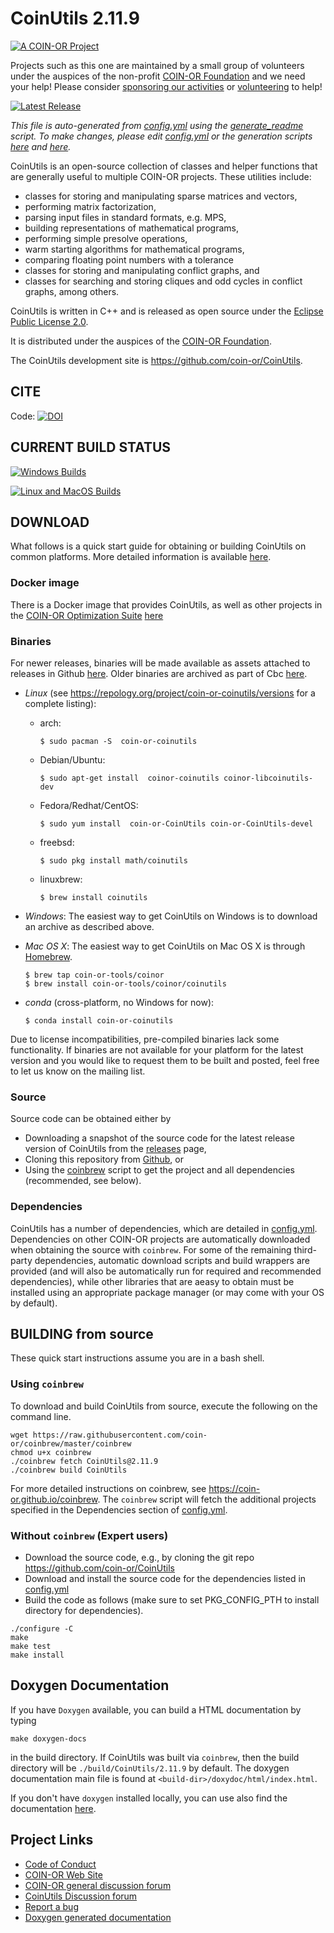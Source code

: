 # CoinUtils 2.11.9

[![A COIN-OR Project](https://coin-or.github.io/coin-or-badge.png)](https://www.coin-or.org)

Projects such as this one are maintained by a small group of volunteers under
the auspices of the non-profit [COIN-OR Foundation](https://www.coin-or.org)
and we need your help! Please consider [sponsoring our
activities](https://github.com/sponsors/coin-or) or [volunteering](mailto:volunteer@coin-or.org) to help!

[![Latest Release](https://img.shields.io/github/v/release/coin-or/CoinUtils?sort=semver)](https://github.com/coin-or/CoinUtils/releases)

_This file is auto-generated from [config.yml](.coin-or/config.yml) using the 
[generate_readme](.coin-or/generate_readme) script.
To make changes, please edit [config.yml](.coin-or/config.yml) or the generation scripts
[here](.coin-or/generate_readme) and [here](https://github.com/coin-or/coinbrew/blob/master/scripts/generate_readme)._

CoinUtils is an open-source collection of classes and helper functions
that are generally useful to multiple COIN-OR projects.
These utilities include:
 * classes for storing and manipulating sparse matrices and vectors,
 * performing matrix factorization,
 * parsing input files in standard formats, e.g. MPS,
 * building representations of mathematical programs,
 * performing simple presolve operations,
 * warm starting algorithms for mathematical programs,
 * comparing floating point numbers with a tolerance
 * classes for storing and manipulating conflict graphs, and
 * classes for searching and storing cliques and odd cycles in conflict graphs, among others.


CoinUtils is written in C++ and is released as open source under the [Eclipse Public License 2.0](http://www.opensource.org/licenses/EPL-2.0).

It is distributed under the auspices of the [COIN-OR Foundation](https://www.coin-or.org).

The CoinUtils development site is https://github.com/coin-or/CoinUtils.

## CITE

Code: [![DOI](https://zenodo.org/badge/173466792.svg)](https://zenodo.org/badge/latestdoi/173466792)

## CURRENT BUILD STATUS

[![Windows Builds](https://github.com/coin-or/CoinUtils/actions/workflows/windows-ci.yml/badge.svg?branch=releases/2.11.9)](https://github.com/coin-or/CoinUtils/actions/workflows/windows-ci.yml?query=branch%3Areleases/2.11.9)

[![Linux and MacOS Builds](https://github.com/coin-or/CoinUtils/actions/workflows/linux-ci.yml/badge.svg?branch=releases/2.11.9)](https://github.com/coin-or/CoinUtils/actions/workflows/linux-ci.yml?query=branch%3Areleases/2.11.9)

## DOWNLOAD

What follows is a quick start guide for obtaining or building
CoinUtils on common platforms. More detailed information is
available [here](https://coin-or.github.io/user_introduction.html).

### Docker image

There is a Docker image that provides CoinUtils, as well as other projects
in the [COIN-OR Optimization
Suite](https://github.com/coin-or/COIN-OR-OptimizationSuite) [here](https://hub.docker.com/repository/docker/coinor/coin-or-optimization-suite)

### Binaries

For newer releases, binaries will be made available as assets attached to
releases in Github
[here](https://github.com/coin-or/CoinUtils/releases). Older binaries
are archived as part of Cbc
[here](https://www.coin-or.org/download/binary/Cbc).

 * *Linux* (see https://repology.org/project/coin-or-coinutils/versions for a complete listing): 
   * arch:
     ```
     $ sudo pacman -S  coin-or-coinutils
     ```
   * Debian/Ubuntu:
     ```
     $ sudo apt-get install  coinor-coinutils coinor-libcoinutils-dev
     ```
   * Fedora/Redhat/CentOS:
     ```
     $ sudo yum install  coin-or-CoinUtils coin-or-CoinUtils-devel
     ```
   * freebsd:
     ```
     $ sudo pkg install math/coinutils
     ```
   * linuxbrew:
     ```
     $ brew install coinutils
     ```
 * *Windows*: The easiest way to get CoinUtils on Windows is to download an archive as described above.
 * *Mac OS X*: The easiest way to get CoinUtils on Mac OS X is through [Homebrew](https://brew.sh).
     ```
     $ brew tap coin-or-tools/coinor
     $ brew install coin-or-tools/coinor/coinutils
     ```

* *conda* (cross-platform, no Windows for now):
     ```
     $ conda install coin-or-coinutils
     ```

Due to license incompatibilities, pre-compiled binaries lack some 
functionality. If binaries are not available for your platform for the latest 
version and you would like to request them to be built and posted, feel free 
to let us know on the mailing list. 

### Source

Source code can be obtained either by

 * Downloading a snapshot of the source code for the latest release version of CoinUtils from the
 [releases](https://github.com/coin-or/CoinUtils/releases) page,
 * Cloning this repository from [Github](https://github.com/coin-or/CoinUtils), or 
 * Using the [coinbrew](https://github.com/coin-or/coinbrew) script to get the project and all dependencies (recommended, see below).   

### Dependencies

CoinUtils has a number of dependencies, which are detailed in
[config.yml](.coin-or/config.yml). Dependencies on other COIN-OR projects are
automatically downloaded when obtaining the source with `coinbrew`. For some
of the remaining third-party dependencies, automatic download scripts and
build wrappers are provided (and will also be automatically run for required
and recommended dependencies), while other libraries that are aeasy to obtain
must be installed using an appropriate package manager (or may come with your
OS by default). 

## BUILDING from source

These quick start instructions assume you are in a bash shell. 

### Using `coinbrew`

To download and build CoinUtils from source, execute the 
following on the command line. 
```
wget https://raw.githubusercontent.com/coin-or/coinbrew/master/coinbrew
chmod u+x coinbrew
./coinbrew fetch CoinUtils@2.11.9
./coinbrew build CoinUtils
```
For more detailed instructions on coinbrew, see https://coin-or.github.io/coinbrew.
The `coinbrew` script will fetch the additional projects specified in the Dependencies section of [config.yml](.coin-or/config.yml).

### Without `coinbrew` (Expert users)

 * Download the source code, e.g., by cloning the git repo https://github.com/coin-or/CoinUtils
 * Download and install the source code for the dependencies listed in [config.yml](.coin-or/config.yml)
 * Build the code as follows (make sure to set PKG_CONFIG_PTH to install directory for dependencies).

```
./configure -C
make
make test
make install
```

## Doxygen Documentation

If you have `Doxygen` available, you can build a HTML documentation by typing

`make doxygen-docs` 

in the build directory. If CoinUtils was built via `coinbrew`, then the build
directory will be `./build/CoinUtils/2.11.9` by default. The doxygen documentation main file
is found at `<build-dir>/doxydoc/html/index.html`.

If you don't have `doxygen` installed locally, you can use also find the
documentation [here](http://coin-or.github.io/CoinUtils/Doxygen).


## Project Links

 * [Code of Conduct](https://www.coin-or.org/code-of-conduct/)
 * [COIN-OR Web Site](http://www.coin-or.org/)
 * [COIN-OR general discussion forum](https://github.com/orgs/coin-or/discussions)
 * [CoinUtils Discussion forum](https://github.com/coin-or/CoinUtils/discussions)
 * [Report a bug](https://github.com/coin-or/CoinUtils/issues/new)
 * [Doxygen generated documentation](http://coin-or.github.io/CoinUtils/Doxygen)

